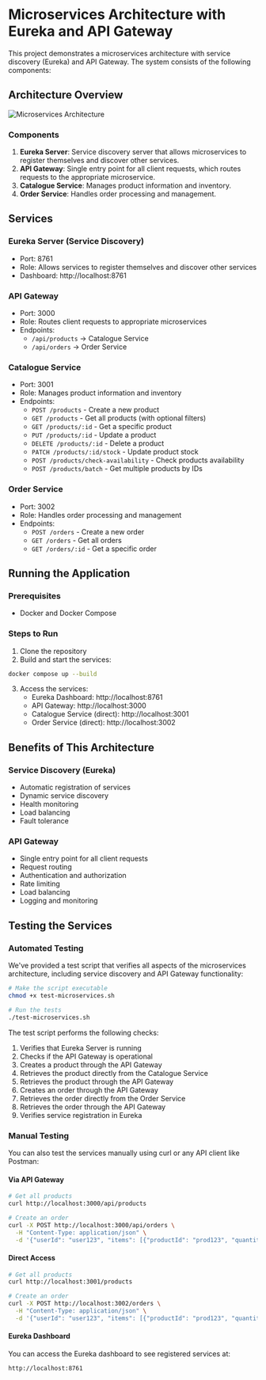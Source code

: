 # Microservices Architecture with Eureka and API Gateway

This project demonstrates a microservices architecture with service discovery (Eureka) and API Gateway. The system consists of the following components:

## Architecture Overview

![Microservices Architecture](https://miro.medium.com/max/1400/1*QzlCzNUYQMPSXIqXJ9Cd5A.png)

### Components

1. **Eureka Server**: Service discovery server that allows microservices to register themselves and discover other services.
2. **API Gateway**: Single entry point for all client requests, which routes requests to the appropriate microservice.
3. **Catalogue Service**: Manages product information and inventory.
4. **Order Service**: Handles order processing and management.

## Services

### Eureka Server (Service Discovery)

- Port: 8761
- Role: Allows services to register themselves and discover other services
- Dashboard: http://localhost:8761

### API Gateway

- Port: 3000
- Role: Routes client requests to appropriate microservices
- Endpoints:
  - `/api/products` -> Catalogue Service
  - `/api/orders` -> Order Service

### Catalogue Service

- Port: 3001
- Role: Manages product information and inventory
- Endpoints:
  - `POST /products` - Create a new product
  - `GET /products` - Get all products (with optional filters)
  - `GET /products/:id` - Get a specific product
  - `PUT /products/:id` - Update a product
  - `DELETE /products/:id` - Delete a product
  - `PATCH /products/:id/stock` - Update product stock
  - `POST /products/check-availability` - Check products availability
  - `POST /products/batch` - Get multiple products by IDs

### Order Service

- Port: 3002
- Role: Handles order processing and management
- Endpoints:
  - `POST /orders` - Create a new order
  - `GET /orders` - Get all orders
  - `GET /orders/:id` - Get a specific order

## Running the Application

### Prerequisites

- Docker and Docker Compose

### Steps to Run

1. Clone the repository
2. Build and start the services:

```bash
docker compose up --build
```

3. Access the services:
   - Eureka Dashboard: http://localhost:8761
   - API Gateway: http://localhost:3000
   - Catalogue Service (direct): http://localhost:3001
   - Order Service (direct): http://localhost:3002

## Benefits of This Architecture

### Service Discovery (Eureka)

- Automatic registration of services
- Dynamic service discovery
- Health monitoring
- Load balancing
- Fault tolerance

### API Gateway

- Single entry point for all client requests
- Request routing
- Authentication and authorization
- Rate limiting
- Load balancing
- Logging and monitoring

## Testing the Services

### Automated Testing

We've provided a test script that verifies all aspects of the microservices architecture, including service discovery and API Gateway functionality:

```bash
# Make the script executable
chmod +x test-microservices.sh

# Run the tests
./test-microservices.sh
```

The test script performs the following checks:
1. Verifies that Eureka Server is running
2. Checks if the API Gateway is operational
3. Creates a product through the API Gateway
4. Retrieves the product directly from the Catalogue Service
5. Retrieves the product through the API Gateway
6. Creates an order through the API Gateway
7. Retrieves the order directly from the Order Service
8. Retrieves the order through the API Gateway
9. Verifies service registration in Eureka

### Manual Testing

You can also test the services manually using curl or any API client like Postman:

#### Via API Gateway

```bash
# Get all products
curl http://localhost:3000/api/products

# Create an order
curl -X POST http://localhost:3000/api/orders \
  -H "Content-Type: application/json" \
  -d '{"userId": "user123", "items": [{"productId": "prod123", "quantity": 2}]}'
```

#### Direct Access

```bash
# Get all products
curl http://localhost:3001/products

# Create an order
curl -X POST http://localhost:3002/orders \
  -H "Content-Type: application/json" \
  -d '{"userId": "user123", "items": [{"productId": "prod123", "quantity": 2}]}'
```

#### Eureka Dashboard

You can access the Eureka dashboard to see registered services at:
```
http://localhost:8761
```
